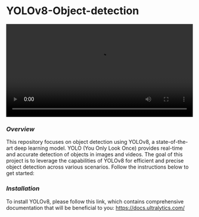 # YOLOv8-Object-detection

<video width="100%" height="auto" controls autoplay>
  <source src="https://github.com/pahaht/YOLOv8-Object-detection/tree/main/Images/cars-detection" type="video/mp4">
  Your browser does not support the video tag.
</video>



### *Overview*
This repository focuses on object detection using YOLOv8, a state-of-the-art deep learning model. 
YOLO (You Only Look Once) provides real-time and accurate detection of objects in images and videos.
The goal of this project is to leverage the capabilities of YOLOv8 for efficient and precise
object detection across various scenarios. Follow the instructions below to get started:

### *Installation*
To install YOLOv8, please follow this link, which contains comprehensive 
documentation that will be beneficial to you: https://docs.ultralytics.com/


